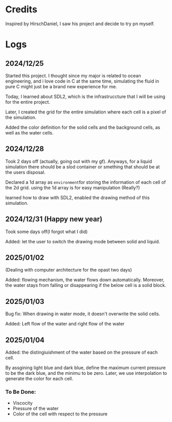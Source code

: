 # Credits

Inspired by HirschDaniel, I saw his project and decide to try pn myself.

# Logs

## 2024/12/25

Started this project. I thought since my major
is related to ocean engineering, and i love code
in C at the same time, simulating the fluid in
pure C might just be a brand new experience for
me.

Today, I learned about SDL2, which is the infrastruccture that I will be using for the entire project.

Later, I created the grid for the entire simulation where each cell is a pixel of the simulation.

Added the color definition for the solid cells and the background cells, as well as the water cells.

## 2024/12/28

Took 2 days off (actually, going out with my gf). Anyways, for a liquid simulation there should be a slod container or smething that should be at the users disposal.

Declared a 1d array as `environment`for storing the information of each cell of the 2d grid. using the 1d array is for easy manipulation (Really?)

learned how to draw with SDL2, enabled the drawing method of this simulation.

## 2024/12/31 (Happy new year)

Took some days off(I forgot what I did)

Added: let the user to switch the drawing mode between solid and liquid.

## 2025/01/02

(Dealing with computer architecture for the opast two days)

Added: flowing mechanism, the water flows down automatically. Moreover, the water stays from falling or disappearing if the below cell is a solid block.

## 2025/01/03

Bug fix: When drawing in water mode, it doesn't overwrite the solid cells.

Added: Left flow of the water and right flow of the water

## 2025/01/04

Added: the distingiuishment of the water based on the pressure of each cell.

By assgining light blue and dark blue, define the maximum current pressure to be the dark blue, and the minimu to be zero. Later, we use interpolation to generate the color for each cell.

### To Be Done:

- Viscocity
- Pressure of the water
- Color of the cell with respect to the pressure
